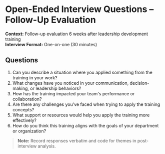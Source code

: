 # Open-Ended Interview Questions – Follow-Up Evaluation

**Context:** Follow-up evaluation 6 weeks after leadership development training  
**Interview Format:** One-on-one (30 minutes)

## Questions

1. Can you describe a situation where you applied something from the training in your work?
2. What changes have you noticed in your communication, decision-making, or leadership behaviors?
3. How has the training impacted your team's performance or collaboration?
4. Are there any challenges you’ve faced when trying to apply the training concepts?
5. What support or resources would help you apply the training more effectively?
6. How do you think this training aligns with the goals of your department or organization?

>**Note:** Record responses verbatim and code for themes in post-interview analysis.
